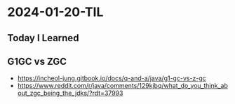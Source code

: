 # 2024-01-20-TIL

## Today I Learned

## G1GC vs ZGC

- https://incheol-jung.gitbook.io/docs/q-and-a/java/g1-gc-vs-z-gc
- https://www.reddit.com/r/java/comments/129kjbq/what_do_you_think_about_zgc_being_the_jdks/?rdt=37993